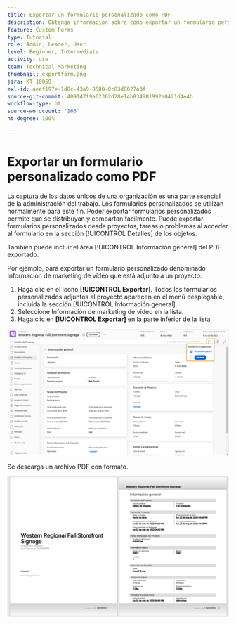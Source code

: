 ```yaml
---
title: Exportar un formulario personalizado como PDF
description: Obtenga información sobre cómo exportar un formulario personalizado como PDF para compartir fácilmente la información con otros usuarios.
feature: Custom Forms
type: Tutorial
role: Admin, Leader, User
level: Beginner, Intermediate
activity: use
team: Technical Marketing
thumbnail: exportform.png
jira: KT-10059
exl-id: aeef197e-1d8c-43a9-8580-0c83d8027a3f
source-git-commit: 409147f9a62302d28e14b834981992a0421d4e4b
workflow-type: ht
source-wordcount: '165'
ht-degree: 100%

---
```


# Exportar un formulario personalizado como PDF

La captura de los datos únicos de una organización es una parte esencial de la administración del trabajo. Los formularios personalizados se utilizan normalmente para este fin. Poder exportar formularios personalizados permite que se distribuyan y compartan fácilmente. Puede exportar formularios personalizados desde proyectos, tareas o problemas al acceder al formulario en la sección [!UICONTROL Detalles] de los objetos.

También puede incluir el área [!UICONTROL Información general] del PDF exportado.

Por ejemplo, para exportar un formulario personalizado denominado Información de marketing de vídeo que está adjunto a un proyecto:

1. Haga clic en el icono **[!UICONTROL Exportar]**. Todos los formularios personalizados adjuntos al proyecto aparecen en el menú desplegable, incluida la sección [!UICONTROL Información general].
1. Seleccione Información de marketing de vídeo en la lista.
1. Haga clic en **[!UICONTROL Exportar]** en la parte inferior de la lista.

![Opciones de exportación de formulario personalizado](assets/custom-forms-export-1.png)

Se descarga un archivo PDF con formato.

![Ejemplo de formulario personalizado exportado](assets/custom-forms-export-2.png)
